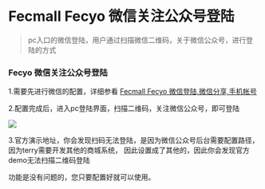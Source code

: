 Fecmall Fecyo 微信关注公众号登陆
==============

> pc入口的微信登陆，用户通过扫描微信二维码，关于微信公众号，进行登陆的方式


### Fecyo 微信关注公众号登陆

1.需要先进行微信的配置，详细参看 [Fecmall Fecyo 微信登陆,微信分享,手机帐号](fecmall-fecyo-phone-weixin-account.md)


2.配置完成后，进入pc登陆界面，扫描二维码，关注微信公众号，即可登陆

![](images/ff1.png)

3.官方演示地址，你会发现扫码无法登陆，是因为微信公众号后台需要配置路径，因为terry需要开发其他的商城系统，
因此设置成了其他的，因此你会发现官方demo无法扫描二维码登陆

功能是没有问题的，您只要配置好就可以使用。

















